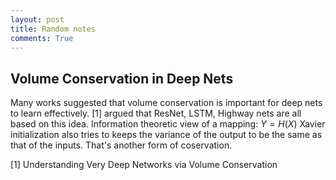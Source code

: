 ```yaml
---
layout: post
title: Random notes
comments: True
---
```


## Volume Conservation in Deep Nets
Many works suggested that volume conservation is important for deep nets to learn effectively. [1] argued that ResNet, LSTM, Highway nets are all based on this idea. 
Information theoretic view of a mapping:
$Y = H(X)$
Xavier initialization also tries to keeps the variance of the output to be the same as that of the inputs. That's another form of coservation.

[1] Understanding Very Deep Networks via Volume Conservation 



